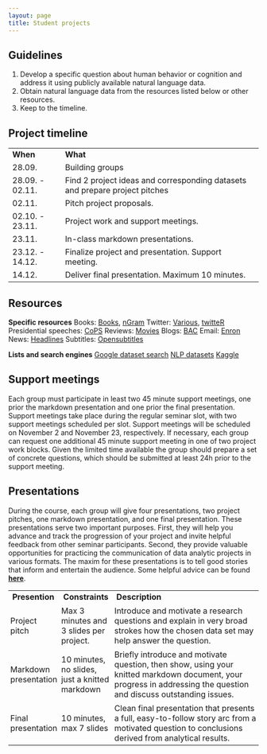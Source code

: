 ```yaml
---
layout: page
title: Student projects
---
```


## Guidelines

1. Develop a specific question about human behavior or cognition and address it using publicly available natural language data.
2. Obtain natural language data from the resources listed below or other resources.
3. Keep to the timeline.

## Project timeline

<table cellspacing="0" cellpadding="0">
  <tr>
    <td ><b>When</b></td>
    <td ><b>What</b></td>
  </tr>
  <tr>
    <td >28.09.</td>
    <td>Building groups</td>
  </tr>
  <tr>
    <td >28.09. - 02.11.</td>
    <td>Find 2 project ideas and corresponding datasets and prepare project pitches</td>
  </tr>
  <tr>
    <td >02.11.</td>
    <td>Pitch project proposals.</td>
  </tr>
  <tr>
    <td >02.10. - 23.11.</td>
    <td>Project work and support meetings.</td>
  </tr>
  <tr>
    <td >23.11.</td>
    <td>In-class markdown presentations.</td>
  </tr>
  <tr>
    <td >23.12. - 14.12.</td>
    <td>Finalize project and presentation. Support meeting.</td>
  </tr>
  <tr>
    <td >14.12.</td>
    <td>Deliver final presentation. Maximum 10 minutes. </td>
  </tr>
</table>

## Resources

<b>Specific resources</b>
Books: <a href="http://www.gutenberg.org/">Books</a>, <a href="https://github.com/seancarmody/ngramr">nGram</a>
Twitter: <a href="https://www.figure-eight.com/data-for-everyone/">Various</a>, <a href="http://geoffjentry.hexdump.org/twitteR.pdf">twitteR</a>
Presidential speeches: <a href="http://www.thegrammarlab.com/?nor-portfolio=corpus-of-presidential-speeches-cops-and-a-clintontrump-corpus">CoPS</a>
Reviews: <a href="http://ai.stanford.edu/~amaas/data/sentiment/">Movies</a>
Blogs: <a href="http://u.cs.biu.ac.il/~koppel/BlogCorpus.htm">BAC</a>
Email: <a href="https://www.cs.cmu.edu/~./enron/">Enron</a>
News: <a href="https://www.kaggle.com/therohk/million-headlines">Headlines</a>
Subtitles: <a href="https://www.opensubtitles.org/de">Opensubtitles</a>

<b>Lists and search engines</b>
<a href="https://datasetsearch.research.google.com/">Google dataset search</a>
<a href="https://github.com/niderhoff/nlp-datasets">NLP datasets</a>
<a href="https://www.kaggle.com/">Kaggle</a>

## Support meetings

Each group must participate in least two 45 minute support meetings, one prior the markdown presentation and one prior the final presentation. Support meetings take place during the regular seminar slot, with two support meetings scheduled per slot. Support meetings will be scheduled on November 2 and November 23, respectively. If necessary, each group can request one additional 45 minute support meeting in one of two project work blocks. Given the limited time available the group should prepare a set of concrete questions, which should be submitted at least 24h prior to the support meeting.    

## Presentations

During the course, each group will give four presentations, two project pitches, one markdown presentation, and one final presentation. These presentations serve two important purposes. First, they will help you advance and track the progression of your project and invite helpful feedback from other seminar participants. Second, they provide valuable opportunities for practicing the communication of data analytic projects in various formats. The maxim for these presentations is to tell good stories that inform and entertain the audience. Some helpful advice can be found <a href="http://www.podiumwisdom.com/blog/2015/11/15/4-tips-best-science-communicators"><b>here</b></a>.

<table cellspacing="0" cellpadding="0">
  <col width="20%">
  <col width="20%">
  <col width="60%">
  <tr>
    <td><b>Presention</b></td>
    <td><b>Constraints</b></td>
    <td><b>Description</b></td>
  </tr>
  <tr>
    <td style="padding:4px">Project pitch</td>
    <td style="padding:4px">Max 3 minutes and 3 slides per project.</td>
    <td style="padding:4px">Introduce and motivate a research questions and explain in very broad strokes how the chosen data set may help answer the question.</td>
  </tr>
  <tr>
    <td style="padding:4px">Markdown presentation</td>
    <td style="padding:4px">10 minutes, no slides, just a knitted markdown</td>
    <td style="padding:4px">Briefly introduce and motivate question, then show, using your knitted markdown document, your progress in addressing the question and discuss outstanding issues.</td>
  </tr>
  <tr>
    <td style="padding:4px">Final presentation</td>
    <td style="padding:4px">10 minutes, max 7 slides</td>
    <td style="padding:4px">Clean final presentation that presents a full, easy-to-follow story arc from a motivated question to conclusions derived from analytical results.</td>
  </tr>
</table>
